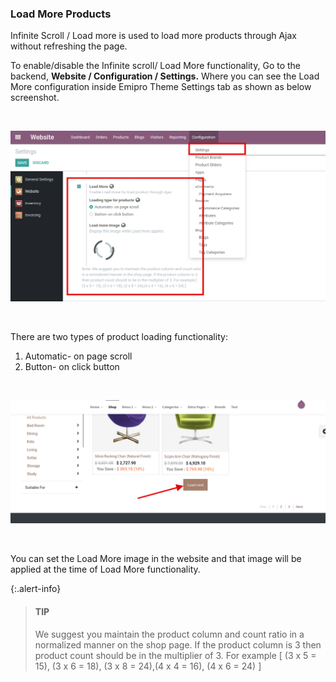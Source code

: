 
### Load More Products



Infinite Scroll / Load more is used to load more products through Ajax without refreshing the page.


To enable/disable the Infinite scroll/ Load More functionality, Go to the backend, **Website / Configuration / Settings.** Where you can see the Load More configuration inside Emipro Theme Settings tab as shown as below screenshot.


 


![](./images/45-1.png)


 


There are two types of product loading functionality:


1. Automatic- on page scroll
2. Button- on click button

 


![](./images/45-2.png)


 


You can set the Load More image in the website and that image will be applied at the time of Load More functionality.



{:.alert-info} 
> 
> #### TIP
> 
> We suggest you maintain the product column and count ratio in a normalized manner on the shop page. If the product column is 3 then product count should be in the multiplier of 3. For example [ (3 x 5 = 15), (3 x 6 = 18), (3 x 8 = 24),(4 x 4 = 16), (4 x 6 = 24) ]
> 
> 
> 


